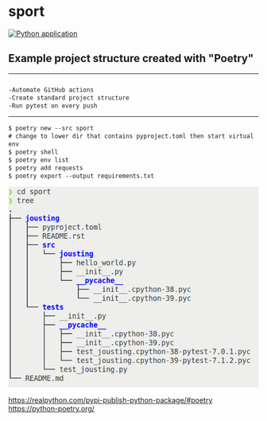 # sport
[![Python application](https://github.com/RGGH/sport/actions/workflows/python-app.yml/badge.svg)](https://github.com/RGGH/sport/actions/workflows/python-app.yml)
## Example project structure created with "Poetry" 
---
### 
    -Automate GitHub actions
    -Create standard project structure
    -Run pytest on every push
---

    $ poetry new --src sport
    # change to lower dir that contains pyproject.toml then start virtual env
    $ poetry shell
    $ poetry env list
    $ poetry add requests
    $ poetry export --output requirements.txt


![sport](https://github.com/RGGH/Misc/blob/master/s4.png)

https://realpython.com/pypi-publish-python-package/#poetry
https://python-poetry.org/

